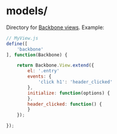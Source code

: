 models/
=======

Directory for [Backbone views]. Example:

```javascript
// MyView.js
define([
	'backbone'
], function(Backbone) {

	return Backbone.View.extend({
		el: '.entry'
		events: {
			'click h1': 'header_clicked'
		},
		initialize: function(options) {
		},
		header_clicked: function() {
		}
	});

});
```

[Backbone views]: http://backbonejs.org/#View

